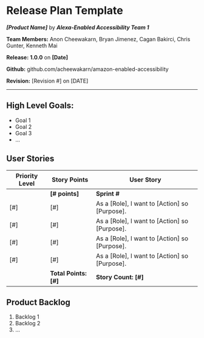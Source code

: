 # Release Plan Template

***[Product Name]*** by  ***Alexa-Enabled Accessibility Team 1***

**Team Members:** Anon Cheewakarn, Bryan Jimenez, Cagan Bakirci, Chris Gunter, Kenneth Mai

**Release:** **1.0.0** on **[Date]**

**Github:** github.com/acheewakarn/amazon-enabled-accessibility

**Revision:** [Revision #] on [DATE]

---

## High Level Goals:
* Goal 1
* Goal 2
* Goal 3
* ...

## User Stories
|Priority Level|Story Points|User Story|
|------|------|------|
||**[# points]**|**Sprint #**|
|[#]|[#]|As a [Role], I want to [Action] so [Purpose].|
|[#]|[#]|As a [Role], I want to [Action] so [Purpose].|
|[#]|[#]|As a [Role], I want to [Action] so [Purpose].|
|[#]|[#]|As a [Role], I want to [Action] so [Purpose].|
||**Total Points: [#]**|**Story Count: [#]**|

## Product Backlog
1. Backlog 1
2. Backlog 2
3. ...
